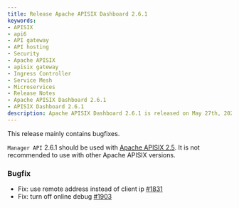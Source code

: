 ```yaml
---
title: Release Apache APISIX Dashboard 2.6.1
keywords:
- APISIX
- api6
- API gateway
- API hosting
- Security
- Apache APISIX
- apisix gateway
- Ingress Controller
- Service Mesh
- Microservices
- Release Notes
- Apache APISIX Dashboard 2.6.1
- APISIX Dashboard 2.6.1
description: Apache APISIX Dashboard 2.6.1 is released on May 27th, 2021. This article is the release notes for Apache APISIX Dashboard 2.6.1, it contains bug fixes information of Apache APISIX Dashboard 2.6.1.
---
```


<!--truncate-->
This release mainly contains bugfixes.

`Manager API` 2.6.1 should be used with [Apache APISIX 2.5](https://apisix.apache.org/downloads/). It is not recommended to use with other Apache APISIX versions.

### Bugfix

- Fix: use remote address instead of client ip [#1831](https://github.com/apache/apisix-dashboard/pull/1831)
- Fix: turn off online debug [#1903](https://github.com/apache/apisix-dashboard/pull/1903)
